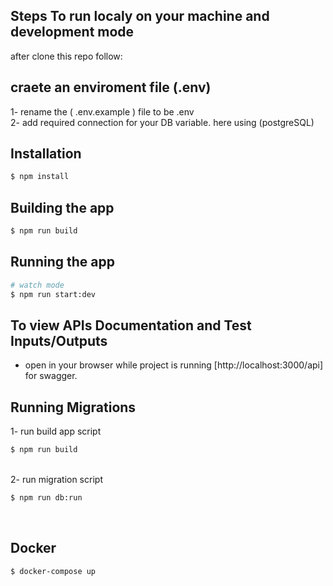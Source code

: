 ## Steps To run localy on your machine and development mode
 after clone this repo follow:
## craete an enviroment file (.env)
 1- rename the ( .env.example ) file to be .env
 <br>
 2- add required connection for your DB variable. here using (postgreSQL)

## Installation

```bash
$ npm install
```
## Building the app

```bash
$ npm run build
```
## Running the app

```bash
# watch mode
$ npm run start:dev
```

## To view APIs Documentation and Test Inputs/Outputs
- open in your browser while project is running [http://localhost:3000/api] for swagger.

## Running Migrations

1- run build app script 
```bash
$ npm run build
```
<br>
2- run migration script

```bash
$ npm run db:run
```
<br>

## Docker

```bash
$ docker-compose up
```

